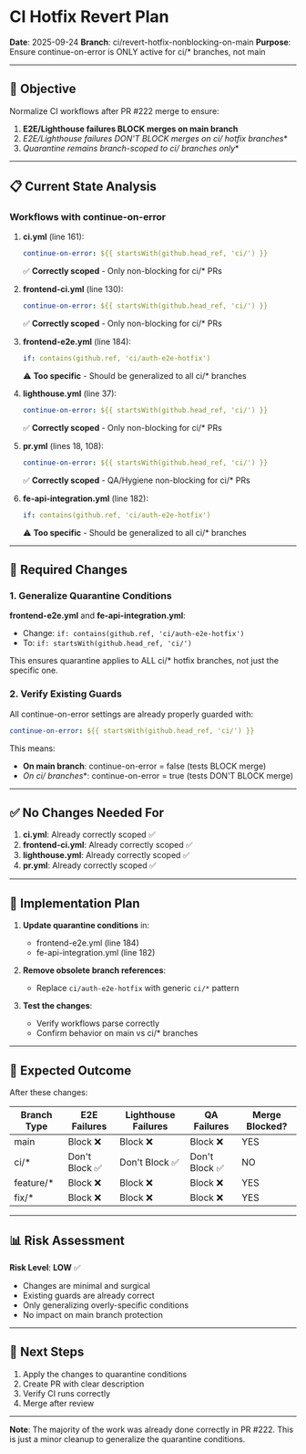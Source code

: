 # CI Hotfix Revert Plan

**Date**: 2025-09-24
**Branch**: ci/revert-hotfix-nonblocking-on-main
**Purpose**: Ensure continue-on-error is ONLY active for ci/* branches, not main

---

## 🎯 Objective

Normalize CI workflows after PR #222 merge to ensure:
1. **E2E/Lighthouse failures BLOCK merges on main branch**
2. **E2E/Lighthouse failures DON'T BLOCK merges on ci/* hotfix branches**
3. **Quarantine remains branch-scoped to ci/* branches only**

---

## 📋 Current State Analysis

### Workflows with continue-on-error

1. **ci.yml** (line 161):
   ```yaml
   continue-on-error: ${{ startsWith(github.head_ref, 'ci/') }}
   ```
   ✅ **Correctly scoped** - Only non-blocking for ci/* PRs

2. **frontend-ci.yml** (line 130):
   ```yaml
   continue-on-error: ${{ startsWith(github.head_ref, 'ci/') }}
   ```
   ✅ **Correctly scoped** - Only non-blocking for ci/* PRs

3. **frontend-e2e.yml** (line 184):
   ```yaml
   if: contains(github.ref, 'ci/auth-e2e-hotfix')
   ```
   ⚠️ **Too specific** - Should be generalized to all ci/* branches

4. **lighthouse.yml** (line 37):
   ```yaml
   continue-on-error: ${{ startsWith(github.head_ref, 'ci/') }}
   ```
   ✅ **Correctly scoped** - Only non-blocking for ci/* PRs

5. **pr.yml** (lines 18, 108):
   ```yaml
   continue-on-error: ${{ startsWith(github.head_ref, 'ci/') }}
   ```
   ✅ **Correctly scoped** - QA/Hygiene non-blocking for ci/* PRs

6. **fe-api-integration.yml** (line 182):
   ```yaml
   if: contains(github.ref, 'ci/auth-e2e-hotfix')
   ```
   ⚠️ **Too specific** - Should be generalized to all ci/* branches

---

## 🔧 Required Changes

### 1. Generalize Quarantine Conditions

**frontend-e2e.yml** and **fe-api-integration.yml**:
- Change: `if: contains(github.ref, 'ci/auth-e2e-hotfix')`
- To: `if: startsWith(github.head_ref, 'ci/')`

This ensures quarantine applies to ALL ci/* hotfix branches, not just the specific one.

### 2. Verify Existing Guards

All continue-on-error settings are already properly guarded with:
```yaml
continue-on-error: ${{ startsWith(github.head_ref, 'ci/') }}
```

This means:
- **On main branch**: continue-on-error = false (tests BLOCK merge)
- **On ci/* branches**: continue-on-error = true (tests DON'T BLOCK merge)

---

## ✅ No Changes Needed For

1. **ci.yml**: Already correctly scoped ✅
2. **frontend-ci.yml**: Already correctly scoped ✅
3. **lighthouse.yml**: Already correctly scoped ✅
4. **pr.yml**: Already correctly scoped ✅

---

## 📝 Implementation Plan

1. **Update quarantine conditions** in:
   - frontend-e2e.yml (line 184)
   - fe-api-integration.yml (line 182)

2. **Remove obsolete branch references**:
   - Replace `ci/auth-e2e-hotfix` with generic `ci/*` pattern

3. **Test the changes**:
   - Verify workflows parse correctly
   - Confirm behavior on main vs ci/* branches

---

## 🎯 Expected Outcome

After these changes:

| Branch Type | E2E Failures | Lighthouse Failures | QA Failures | Merge Blocked? |
|-------------|--------------|---------------------|-------------|----------------|
| main | Block ❌ | Block ❌ | Block ❌ | YES |
| ci/* | Don't Block ✅ | Don't Block ✅ | Don't Block ✅ | NO |
| feature/* | Block ❌ | Block ❌ | Block ❌ | YES |
| fix/* | Block ❌ | Block ❌ | Block ❌ | YES |

---

## 📊 Risk Assessment

**Risk Level**: **LOW** ✅

- Changes are minimal and surgical
- Existing guards are already correct
- Only generalizing overly-specific conditions
- No impact on main branch protection

---

## 🚀 Next Steps

1. Apply the changes to quarantine conditions
2. Create PR with clear description
3. Verify CI runs correctly
4. Merge after review

---

**Note**: The majority of the work was already done correctly in PR #222. This is just a minor cleanup to generalize the quarantine conditions.